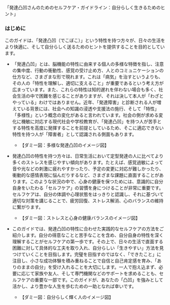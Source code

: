 「発達凸凹さんのためのセルフケア・ガイドライン：自分らしく生きるためのヒント」

### はじめに

このガイドは、「発達凸凹（でこぼこ）」という特性を持つ方々が、日々の生活をより快適に、そして自分らしく送るためのヒントを提供することを目的としています。

*   「発達凸凹」とは、脳機能の特性に由来する個人の多様な特徴を指し、注意の集中度、行動の衝動性、感覚の受け止め方、人とのコミュニケーションの仕方など、さまざまな形で現れます。これは「病気」を治すというよりも、その人の「特性を理解し、適切に支えること」が重要であるという考え方が広まっています。また、これらの特性は知的遅れを伴わない場合も多く、社会生活の中で困難を感じることがありますが、それは決して本人が「わざとやっている」わけではありません。近年、「発達障害」と診断される人が増えている背景には、社会への知識の浸透や支援法の施行、そして「特性」「多様性」という概念の変化があると言われています。社会の側が求める変化に機敏に対応する現代社会や学校教育が、「発達凸凹」を持つ人が苦手とする特性を高度に発揮することを前提としているため、そこに適応できない特性を持つ人が「障害者」として認識される側面もあります。
    *   【ダミー図：多様な発達凸凹のイメージ図】

*   発達凸凹の特性を持つ方々は、日常生活において定型発達の人に比べてより多くのストレスを感じやすい傾向があります。たとえば、感覚過敏によって音や光などの刺激に疲れやすかったり、予定の変更に対応が難しかったり、衝動的な感情表現に悩んだりするなど、さまざまな課題に直面することがあります。このような状況の中で、心身の健康を保つためには、意識的に自分自身をいたわる「セルフケア」の習慣を身につけることが非常に重要です。セルフケアは、自分の体調や心理状態をはっきりと認識し、それに基づいて適切な対策を講じることで、疲労回復、ストレス解消、心のバランスの維持に繋がります。
    *   【ダミー図：ストレスと心身の健康バランスのイメージ図】

*   このガイドでは、発達凸凹の特性に合わせた実践的なセルフケアの方法をご紹介します。自分の得意なことと苦手なことを含め、自分自身の特性を深く理解することがセルフケアの第一歩です。その上で、日々の生活で直面する困難に対して具体的な工夫を取り入れ、自分らしい「生きやすい」方法を見つけていくことを目指します。完璧を目指すのではなく、「できたこと」に注目し、小さな成功体験を積み重ねることで自信と自己肯定感を育み、「ありのままの自分」を受け入れることを大切にします。一人で抱え込まず、必要に応じて家族や友人、そして専門機関などのサポートを求めることも、セルフケアの重要な一部です。このガイドが、あなたの「凸凹」を強みとして活かし、より豊かな人生を歩むための一助となれば幸いです。
    *   【ダミー図：自分らしく輝く人のイメージ図】